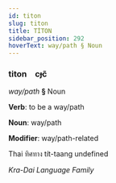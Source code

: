 ```yaml
---
id: titon
slug: titon
title: TİTON
sidebar_position: 292
hoverText: way/path § Noun
---
```


### titon&emsp;<span kind="abugida">cɟc̃</span>

*way/path* **§** Noun

**Verb**: to be a way/path

**Noun**: way/path

**Modifier**: way/path-related

Thai ทิศทาง tít-taang undefined

*Kra-Dai Language Family*